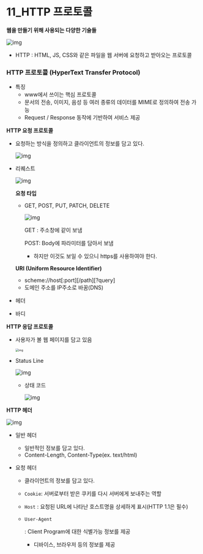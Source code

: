 # 11_HTTP 프로토콜



**웹을 만들기 위해 사용되는 다양한 기술들**

![img](assets/https%3A%2F%2Fs3-us-west-2.amazonaws.com%2Fsecure.notion-static.com%2Febc9c4bf-b39b-426f-9eef-43fb76536a26%2F_2022-07-30__11.50.15.png)

- HTTP : HTML, JS, CSS와 같은 파일을 웹 서버에 요청하고 받아오는 프로토콜

### HTTP 프로토콜 (HyperText Transfer Protocol)

- 특징
  - www에서 쓰이는 핵심 프로토콜
  - 문서의 전송, 이미지, 음성 등 여러 종류의 데이터를 MIME로 정의하여 전송 가능
  - Request / Response 동작에 기반하여 서비스 제공

**HTTP 요청 프로토콜**

- 요청하는 방식을 정의하고 클라이언트의 정보를 담고 있다.

  ![img](assets/https%3A%2F%2Fs3-us-west-2.amazonaws.com%2Fsecure.notion-static.com%2F208dd17b-7071-4a74-a3bb-01efe8767218%2F_2022-07-31__12.23.42.png)

- 리퀘스트

  ![img](assets/https%3A%2F%2Fs3-us-west-2.amazonaws.com%2Fsecure.notion-static.com%2F122253a9-d2f2-4b27-ba3c-0009185ee958%2F_2022-07-31__12.26.02.png)

  **요청 타입**

  - GET, POST, PUT, PATCH, DELETE

    ![img](assets/https%3A%2F%2Fs3-us-west-2.amazonaws.com%2Fsecure.notion-static.com%2F03c6d706-7e72-4d28-93d9-ba3988469607%2F_2022-07-31__12.27.08.png)

    GET : 주소창에 같이 보냄

    POST:  Body에 파라미터를 담아서 보냄

    - 하지만 이것도 보일 수 있으니 https를 사용하여야 한다.

  **URI (Uniform Resource Identifier)**

  - scheme://host[:port][/path][?query]
  - 도메인 주소를 IP주소로 바꿈(DNS)

- 헤더

- 바디

**HTTP 응답 프로토콜**

- 사용자가 볼 웹 페이지를 담고 있음

  <img src="assets/https%3A%2F%2Fs3-us-west-2.amazonaws.com%2Fsecure.notion-static.com%2F8c7d93ce-dfd3-41e2-9864-69ee66d834fd%2F_2022-07-31__12.56.08.png" alt="img" style="zoom:50%;" />

- Status Line

  ![img](assets/https%3A%2F%2Fs3-us-west-2.amazonaws.com%2Fsecure.notion-static.com%2Fde2943b1-6864-4918-8122-43df93740f3b%2F_2022-07-31__12.56.41.png)

  - 상태 코드

    ![img](assets/https%3A%2F%2Fs3-us-west-2.amazonaws.com%2Fsecure.notion-static.com%2F6b5773e2-e085-4a57-bdb6-7e3f1b980bf8%2F_2022-07-31__12.57.52.png)

**HTTP 헤더**

![img](assets/https%3A%2F%2Fs3-us-west-2.amazonaws.com%2Fsecure.notion-static.com%2F712a083a-ca2f-4fd6-a8df-543577abf3a4%2F_2022-07-31__1.00.41.png)

- 일반 헤더

  - 일반적인 정보를 담고 있다.
  - Content-Length, Content-Type(ex. text/html)

- 요청 헤더

  - 클라이언트의 정보를 담고 있다.

  - `Cookie`: 서버로부터 받은 쿠키를 다시 서버에게 보내주는 역할

  - `Host` : 요청된 URL에 나타난 호스트명을 상세하게 표시(HTTP 1.1은 필수)

  - ```
    User-Agent
    ```

    : Client Program에 대한 식별가능 정보를 제공

    - 디바이스, 브라우저 등의 정보를 제공